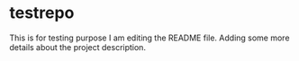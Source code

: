 # testrepo
This is for testing purpose 
I am editing the README file. Adding some more details about the project description.
